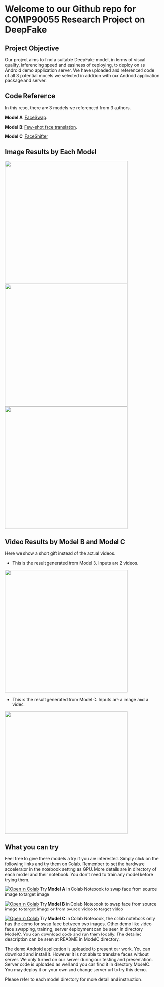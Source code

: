 # Welcome to our Github repo for COMP90055 Research Project on DeepFake


## Project Objective
Our project aims to find a suitable DeepFake model, in terms of visual quality, inferencing speed and easiness of deploying, to deploy on as Android demo application server. We have uploaded and referenced code of all 3 potential models we selected in addition with our Android application package and server.

## Code Reference
In this repo, there are 3 models we referenced from 3 authors.

**Model A**: [FaceSwap](https://github.com/wuhuikai/FaceSwap).

**Model B**: [Few-shot face translation](https://github.com/shaoanlu/fewshot-face-translation-GAN).

**Model C**: [FaceShifter](https://github.com/taotaonice/FaceShifter)

## Image Results by Each Model

<img src="https://github.com/richarduuz/Research_Project/blob/master/model_a_image_result.jpg" width="400">

<img src="https://github.com/richarduuz/Research_Project/blob/master/model_b_image_result.jpg" width="400">

<img src="https://github.com/richarduuz/Research_Project/blob/master/model_c_image_result.jpg" width="400">

## Video Results by Model B and Model C
Here we show a short gift instead of the actual videos.

- This is the result generated from Model B. Inputs are 2 videos.
<img src="https://github.com/richarduuz/Research_Project/blob/master/Model_B_Video_Gif.gif" width="400">

- This is the result generated from Model C. Inputs are a image and a video. 
<img src="https://github.com/richarduuz/Research_Project/blob/master/Model_C_Video_Gif.gif" width="400">

## What you can try
Feel free to give these models a try if you are interested. Simply click on the following links and try them on Colab. Remember to set the hardware accelerator in the notebook setting as GPU. More details are in directory of each model and their notebook. You don't need to train any model before trying them.

[![Open In Colab](https://colab.research.google.com/assets/colab-badge.svg)](https://colab.research.google.com/github/richarduuz/Research_Project/blob/master/ModelA/ModelA.ipynb) Try **Model A** in Colab Notebook to swap face from source image to target image

[![Open In Colab](https://colab.research.google.com/assets/colab-badge.svg)](https://colab.research.google.com/github/richarduuz/Research_Project/blob/master/ModelB/ModelB.ipynb) Try **Model B** in Colab Notebook to swap face from source image to target image or from source video to target video

[![Open In Colab](https://colab.research.google.com/assets/colab-badge.svg)](https://colab.research.google.com/github/richarduuz/Research_Project/blob/master/ModelC/ModelC.ipynb) Try **Model C** in Colab Notebook, the colab notebook only has the demo for swap face between two images. Other demo like video face swapping, training, server deployment can be seen in directory ModelC. You can download code and run them locally. The detailed description can be seen at README in ModelC directory.

The demo Android application is uploaded to present our work. You can download and install it. However it is not able to translate faces without server. We only turned on our server during our testing and presentation. Server code is uploaded as well and you can find it in directory ModelC. You may deploy it on your own and change server url to try this demo.

Please refer to each model directory for more detail and instruction.
